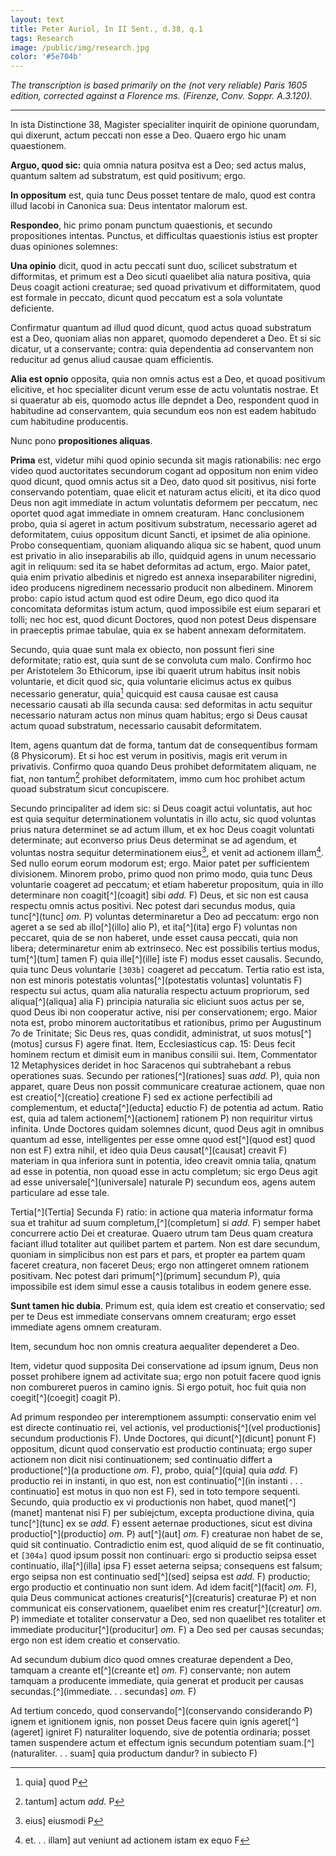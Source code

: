 ```yaml
---
layout: text
title: Peter Auriol, In II Sent., d.38, q.1
tags: Research
image: /public/img/research.jpg
color: '#5e704b'
---
```


*The transcription is based primarily on the (not very reliable) Paris 1605 edition, corrected against a Florence ms. (Firenze, Conv. Soppr. A.3.120).*

---

In ista Distinctione 38, Magister specialiter inquirit de opinione quorundam, qui dixerunt, actum peccati non esse a Deo. Quaero ergo hic unam quaestionem.

__Arguo, quod sic:__ quia omnia natura positva est a Deo; sed actus malus, quantum saltem ad substratum, est quid positivum; ergo.

__In oppositum__ est, quia tunc Deus posset tentare de malo, quod est contra illud Iacobi in Canonica sua: Deus intentator malorum est.

__Respondeo__, hic primo ponam punctum quaestionis, et secundo propositiones intentas. Punctus, et difficultas quaestionis istius est propter duas opiniones solemnes:

__Una opinio__ dicit, quod in actu peccati sunt duo, scilicet substratum et difformitas, et primum est a Deo sicuti quaelibet alia natura positiva, quia Deus coagit actioni creaturae; sed quoad privativum et difformitatem, quod est formale in peccato, dicunt quod peccatum est a sola voluntate deficiente.

Confirmatur quantum ad illud quod dicunt, quod actus quoad substratum est a Deo, quoniam alias non apparet, quomodo dependeret a Deo. Et si sic dicatur, ut a conservante; contra: quia dependentia ad conservantem non reducitur ad genus aliud causae quam efficientis.

__Alia est opnio__ opposita, quia non omnis actus est a Deo, et quoad positivum elicitive, et hoc specialiter dicunt verum esse de actu voluntatis nostrae. Et si quaeratur ab eis, quomodo actus ille depndet a Deo, respondent quod in habitudine ad conservantem, quia secundum eos non est eadem habitudo cum habitudine producentis.

Nunc pono __propositiones aliquas__.

__Prima__ est, videtur mihi quod opinio secunda sit magis rationabilis: nec ergo video quod auctoritates secundorum cogant ad oppositum non enim video quod dicunt, quod omnis actus sit a Deo, dato quod sit positivus, nisi forte conservando potentiam, quae elicit et naturam actus eliciti, et ita dico quod Deus non agit immediate in actum voluntatis deformem per peccatum, nec oportet quod agat immediate in omnem creaturam. Hanc conclusionem probo, quia si ageret in actum positivum substratum, necessario ageret ad deformitatem, cuius oppositum dicunt Sancti, et ipsimet de alia opinione. Probo consequentiam, quoniam aliquando aliqua sic se habent, quod unum est privatio in alio inseparabilis ab illo, quidquid agens in unum necessario agit in reliquum: sed ita se habet deformitas ad actum, ergo. Maior patet, quia enim privatio albedinis et nigredo est annexa inseparabiliter nigredini, ideo producens nigredinem necessario producit non albedinem. Minorem probo: capio istud actum quod est odire Deum, ego dico quod ita concomitata deformitas istum actum, quod impossibile est eium separari et tolli; nec hoc est, quod dicunt Doctores, quod non potest Deus dispensare in praeceptis primae tabulae, quia ex se habent annexam deformitatem.

Secundo, quia quae sunt mala ex obiecto, non possunt fieri sine deformitate; ratio est, quia sunt de se convoluta cum malo. Confirmo hoc per Aristotelem 3o  Ethicorum, ipse ibi quaerit utrum habitus insit nobis voluntarie, et dicit quod sic, quia voluntarie elicimus actus ex quibus necessario generatur, quia[^1]
quicquid est causa causae est causa necessario causati ab illa secunda causa: sed deformitas in actu sequitur necessario naturam actus non minus quam habitus; ergo si Deus causat actum quoad substratum, necessario causabit deformitatem.

Item, agens quantum dat de forma, tantum dat de consequentibus formam (8 Physicorum). Et si hoc est verum in positivis, magis erit verum in privativis. Confirmo quoa quando Deus prohibet deformitatem aliquam, ne fiat, non tantum[^2] prohibet deformitatem, immo cum hoc prohibet actum quoad substratum sicut concupiscere.

Secundo principaliter ad idem sic: si Deus coagit actui voluntatis, aut hoc est quia sequitur determinationem voluntatis in illo actu, sic quod voluntas prius natura determinet se ad actum illum, et ex hoc Deus coagit voluntati determinate; aut econverso prius Deus determinat se ad agendum, et voluntas nostra sequitur determinationem eius[^3], et venit ad actionem illam[^4]. Sed nullo eorum eorum modorum est; ergo. Maior patet per sufficientem divisionem. Minorem probo, primo quod non primo modo, quia tunc Deus voluntarie coageret ad peccatum; et etiam haberetur propositum, quia in illo determinare non coagit[^](coagit] sibi *add.* F) Deus, et sic non est causa respectu omnis actus positivi. Nec potest dari secundus modus, quia tunc[^](tunc] *om.* P) voluntas determinaretur a Deo ad peccatum: ergo non ageret a se sed ab illo[^](illo] alio P), et ita[^](ita] ergo F) voluntas non peccaret, quia de se non haberet, unde esset causa peccati, quia non libera; determinaretur enim ab extrinseco.
Nec est possibilis tertius modus, tum[^](tum] tamen F) quia ille[^](ille] iste F) modus esset causalis. Secundo, quia tunc Deus voluntarie ````[303b]```` coageret ad peccatum. Tertia ratio est ista, non est minoris potestatis voluntas[^](potestatis voluntas] voluntatis F) respectu sui actus, quam alia naturalia respectu actuum propriorum, sed aliqua[^](aliqua] alia F) principia naturalia sic eliciunt suos actus per se, quod Deus ibi non cooperatur active, nisi per conservationem; ergo. Maior nota est, probo minorem auctoritatibus et rationibus, primo per Augustinum 7o de Trinitate; Sic Deus res, quas condidit, administrat, ut suos motus[^](motus] cursus F) agere finat. Item, Ecclesiasticus cap. 15: Deus fecit hominem rectum et dimisit eum in manibus consilii sui. Item, Commentator 12 Metaphysices deridet in hoc Saracenos qui subtrahebant a rebus operationes suas. Secundo per rationes[^](rationes] suas *add.* P), quia non apparet, quare Deus non possit communicare creaturae actionem, quae non est creatio[^](creatio] creatione F) sed ex actione perfectibili ad complementum, et educta[^](educta] eductio F) de potentia ad actum. Ratio est, quia ad talem actionem[^](actionem] rationem P) non requiritur virtus infinita. Unde Doctores quidam solemnes dicunt, quod Deus agit in omnibus quantum ad esse, intelligentes per esse omne quod est[^](quod est] quod non est F) extra nihil, et ideo quia Deus causat[^](causat] creavit F) materiam in  qua inferiora sunt in potentia, ideo creavit omnia talia, qnatum ad esse in potentia, non quoad esse in actu completum; sic ergo Deus agit ad esse universale[^](universale] naturale P) secundum eos, agens autem particulare ad esse tale.

Tertia[^](Tertia] Secunda F) ratio: in actione qua materia informatur forma sua et trahitur ad suum completum,[^](completum] si *add.* F) semper habet concurrere actio Dei et creaturae. Quaero utrum tam Deus quam creatura faciant illud totaliter aut quilibet partem et partem. Non est dare secundum, quoniam in simplicibus non est pars et pars, et propter ea partem quam faceret creatura, non faceret Deus; ergo non attingeret omnem rationem positivam. Nec potest dari primum[^](primum] secundum P), quia impossibile est idem simul esse a causis totalibus in eodem genere esse.

__Sunt tamen hic dubia__. Primum est, quia idem est creatio et conservatio; sed per te Deus est immediate conservans omnem creaturam; ergo esset immediate agens omnem creaturam.

Item, secundum hoc non omnis creatura aequaliter dependeret a Deo.

Item, videtur quod supposita Dei conservatione ad ipsum ignum, Deus non posset prohibere ignem ad activitate sua; ergo non potuit facere quod ignis non combureret pueros in camino ignis. Si ergo potuit, hoc fuit quia non coegit[^](coegit] coagit P).

Ad primum respondeo per interemptionem assumpti: conservatio enim vel est directe continuatio rei, vel actionis, vel productionis[^](vel productionis] secundum productionis F). Unde Doctores, qui dicunt[^](dicunt] ponunt F) oppositum, dicunt quod conservatio est productio continuata; ergo super actionem non dicit nisi continuationem; sed continuatio differt a productione[^](a productione *om.* F), probo, quia[^](quia] quia *add.* F) productio rei in instanti, in quo est, non est continuatio[^](in instanti . . . continuatio] est motus in quo non est F), sed in toto tempore sequenti. Secundo, quia productio ex vi productionis non habet, quod manet[^](manet] mantenat nisi F) per subiejctum, excepta productione divina, quia tunc[^](tunc] ex se *add.* F) essent aeternae productiones, sicut est divina productio[^](productio] *om.* P) aut[^](aut] *om.* F) creaturae non habet de se, quid sit continuatio. Contradictio enim est, quod aliquid de se fit continuatio, et ````[304a]```` quod ipsum possit non continuari: ergo si productio seipsa esset continuatio, illa[^](illa] ipsa F) esset aeterna seipsa; consequens est falsum; ergo seipsa non est continuatio sed[^](sed] seipsa est *add.* F) productio; ergo productio et continuatio non sunt idem. Ad idem facit[^](facit] *om.* F), quia Deus communicat actiones creaturis[^](creaturis] creaturae P) et non communicat eis conservationem, quaelibet enim res creatur[^](creatur] *om.* P) immediate et totaliter conservatur a Deo, sed non quaelibet res totaliter et immediate producitur[^](producitur] *om.* F) a Deo sed per causas secundas; ergo non est idem creatio et conservatio.

Ad secundum dubium dico quod omnes creaturae dependent a Deo, tamquam a creante et[^](creante et] *om.* F) conservante; non autem tamquam a producente immediate, quia generat et producit per causas secundas.[^](immediate. . . secundas] *om.* F)

Ad tertium concedo, quod conservando[^](conservando considerando P) ignem et ignitionem ignis, non posset Deus facere quin ignis ageret[^](ageret] igniret F) naturaliter loquendo, sive de potentia ordinaria; posset tamen suspendere actum et effectum ignis secundum potentiam suam.[^](naturaliter. . . suam] quia productum dandur? in subiecto F)

[^1]: quia] quod P

[^2]: tantum] actum *add.* P

[^3]: eius] eiusmodi P

[^4]: et. . . illam] aut veniunt ad actionem istam ex equo F
